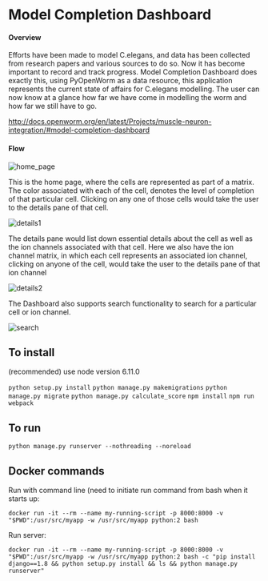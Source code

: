 # Model Completion Dashboard

#### Overview

Efforts have been made to model C.elegans, and data has been collected from research papers and various sources to do so. Now it has become important to record and track progress.
Model Completion Dashboard does exactly this, using PyOpenWorm as a data resource, this application represents the current state of affairs for C.elegans modelling. The user can now know at a glance how far we have come in modelling the worm and how far we still have to go.

http://docs.openworm.org/en/latest/Projects/muscle-neuron-integration/#model-completion-dashboard

#### Flow

![home_page](https://user-images.githubusercontent.com/15982349/30006225-441afc3c-9111-11e7-813c-2d9c6df545c0.png)

This is the home page, where the cells are represented as part of a matrix. The color associated with each of the cell, denotes the level of completion of that particular cell.
Clicking on any one of those cells would take the user to the details pane of that cell.

![details1](https://user-images.githubusercontent.com/15982349/30006223-441141c4-9111-11e7-9b60-a1eef3553c60.png)

The details pane would list down essential details about the cell as well as the ion channels associated with that cell.
Here we also have the ion channel matrix, in which each cell represents an associated ion channel, clicking on anyone of the cell, would take the user to the details pane of that ion channel


![details2](https://user-images.githubusercontent.com/15982349/30006413-61eb268e-9115-11e7-95cc-3076ee9eb5a7.png)

The Dashboard also supports search functionality to search for a particular cell or ion channel.

![search](https://user-images.githubusercontent.com/15982349/30006226-443a6888-9111-11e7-9dc5-84ca7a6af4b5.png)


To install
----------

(recommended) use node version 6.11.0

`python setup.py install`
`python manage.py makemigrations`
`python manage.py migrate`
`python manage.py calculate_score`
`npm install`
`npm run webpack`

To run
------
`python manage.py runserver --nothreading --noreload`

Docker commands
---------------

Run with command line (need to initiate run command from bash when it starts up:

```
docker run -it --rm --name my-running-script -p 8000:8000 -v "$PWD":/usr/src/myapp -w /usr/src/myapp python:2 bash
```

Run server:

```
docker run -it --rm --name my-running-script -p 8000:8000 -v "$PWD":/usr/src/myapp -w /usr/src/myapp python:2 bash -c "pip install django==1.8 && python setup.py install && ls && python manage.py runserver"
```
